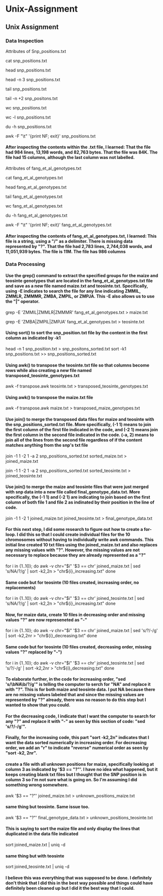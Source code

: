 # Unix-Assignment
## Unix Assignment

### Data Inspection

Attributes of Snp_positions.txt

cat snp_positions.txt

head snp_positions.txt

head -n 3 snp_positions.txt

tail snp_positions.txt

tail -n +2 snp_positons.txt

wc snp_positions.txt

wc -l snp_positions.txt

du -h snp_positions.txt

awk -F "\t" '{print NF; exit}' snp_positions.txt

#### After inspecting the contents within the .txt file, I learned: That the file had 984 lines, 13,198 words, and 82,763 bytes. That the file was 84K. The file had 15 columns, although the last column was not labelled.

Attributes of fang_et_al_genotypes.txt

cat fang_et_al_genotypes.txt

head fang_et_al_genotypes.txt

tail fang_et_al_genotypes.txt

wc fang_et_al_genotypes.txt

du -h fang_et_al_genotypes.txt

awk -F "\t" '{print NF; exit}' fang_et_al_genotypes.txt

#### After inspecting the contents of fang_et_al_genotypes.txt, I learned: This file is a string, using a "/" as a delimiter. There is missing data represented by "?". That the file had 2,783 lines, 2,744,038 words, and 11,051,939 bytes. The file is 11M. The file has 986 columns

### Data Processing

#### Use the grep() command to extract the specified groups for the maize and teosinte genotypes that are located in the fang_et_al_genotypes.txt file and save as a new file named maize.txt and teosinte.txt. Specifically, using -E indicates to search the file for any line indicating ZMMIL, ZMMLR, ZMMMR, ZMBA, ZMPIL, or ZMPJA. This -E also allows us to use the "|" operator.

grep -E 'ZMMIL|ZMMLR|ZMMMR' fang_et_al_genotypes.txt > maize.txt

grep -E 'ZMBA|ZMPIL|ZMPJA' fang_et_al_genotypes.txt > teosinte.txt

#### Using sort() to sort the snp_position.txt file by the content in the first column as indicated by -k1
head -n 1 snp_position.txt > snp_positons_sorted.txt
sort -k1 snp_positions.txt >> snp_positions_sorted.txt

#### Using awk() to transpose the teosinte.txt file so that columns become rows while also creating a new file named transposed_teosinte_genotypes.txt

awk -f transpose.awk teosinte.txt > transposed_teosinte_genotypes.txt

#### Using awk() to transpose the maize.txt file

awk -f transpose.awk maize.txt > transposed_maize_genotypes.txt

#### Use join() to merge the transposed data files for maize and teosinte with the snp_positions_sorted.txt file. More specifically, (-1 1) means to join the first column of the first file indicated in the code, and (-2 1) means join the first column in the second file indicated in the code. (-a, 2) means to join all of the lines from the second file regardless of if the content matches anything from the snp's txt file

join -1 1 -2 1 -a 2 snp_positions_sorted.txt sorted_maize.txt > joined_maize.txt

join -1 1 -2 1 -a 2 snp_positions_sorted.txt sorted_teosinte.txt > joined_teosinte.txt

#### Use join() to merge the maize and teosinte files that were just merged with snp data into a new file called final_genotype_data.txt. More specifically, the (-1 1) and (-2 1) are indicating to join based on the first column of both file 1 and file 2 as indinated by their position in the line of code.

join -1 1 -2 1 joined_maize.txt joined_teosinte.txt > final_genotype_data.txt

#### For this next step, I did some research to figure out how to create a for-loop. I did this so that I could create individual files for the 10 chromosomes without having to individually write awk commands. This initial line created 10 txt files using the joined_maize.txt and also replaces any missing values with "?". However, the missing values are not necessary to replace because they are already represented as a "?"

for i in {1..10}; do
    awk -v chr="$i" '$3 == chr' joined_maize.txt | sed 's/NA/?/g' | sort -k2,2n > "chr${i}_increasing.txt"
done

#### Same code but for teosinte (10 files created, increasing order, no replacements)

for i in {1..10}; do
    awk -v chr="$i" '$3 == chr' joined_teosinte.txt | sed 's/NA/?/g' | sort -k2,2n > "chr${i}_increasing.txt"
done

#### Now, for maize data, create 10 files in decreasing order and missing values "?" are now represeneted as "-"

for i in {1..10}; do
    awk -v chr="$i" '$3 == chr' joined_maize.txt | sed 's/?/-/g' | sort -k2,2nr > "chr${i}_decreasing.txt"
done

#### Same code but for teosinte (10 files created, decreasing order, missing values "?" replaced by "-")

for i in {1..10}; do
    awk -v chr="$i" '$3 == chr' joined_teosinte.txt | sed 's/?/-/g' | sort -k2,2nr > "chr${i}_decreasing.txt"
done

#### To elaborate further, in the code for increasing order, "sed 's/\bNA\b/?/g'" is telling the computer to serch for "NA" and replace it with "?". This is for both maize and teosinte data. I put NA because there are no missing values labeled that and since the missing values are represented by "?" already, there was no reason to do this step but I wanted to show that you could.
#### For the decreasing code, I indicate that I want the computer to search for any "?" and replace it with "-" as seen by this section of code: "sed 's/?/-/g'".
#### Finally, for the increasing code, this part "sort -k2,2n" indicates that I want the data sorted numerically in increasing order. For decreasing order, we add an "r" to indicate "reverse" numerical order as seen by "sort -k2, 2nr".

#### create a file with all unknown positions for maize, specifically looking at column 3 as indicated by '$3 == "?"'. I have no idea what happened, but it keeps creating blank txt files but I thought that the SNP position is in column 3 so I'm not sure what is going on. So I'm assuming I did something wrong somewhere.
awk '$3 == "?"' joined_maize.txt > unknown_positions_maize.txt

#### same thing but teosinte. Same issue too.
awk '$3 == "?"' final_genotype_data.txt > unknown_positions_teosinte.txt

#### This is saying to sort the maize file and only display the lines that duplicated in the data file indicated
sort joined_maize.txt | uniq -d

#### same thing but with teosinte
sort joined_teosinte.txt | uniq -d

#### I believe this was everything that was supposed to be done. I definitely don't think that I did this in the best way possible and things could have definitely been cleaned up but I did it the best way that I could.








